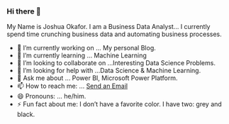 ### Hi there 👋

My Name is Joshua Okafor. I am a Business Data Analyst... 
I currently spend time crunching business data and automating business processes.

- 🔭 I’m currently working on ... My personal Blog.
- 🌱 I’m currently learning ... Machine Learning
- 👯 I’m looking to collaborate on ...Interesting Data Science Problems.
- 🤔 I’m looking for help with ...Data Science & Machine Learning.
- 💬 Ask me about ... Power BI, Microsoft Power Platform.
- 📫 How to reach me: ... [Send an Email](mailto:joshuaokafor49@gmail.com)
- 😄 Pronouns: ... he/him.
- ⚡ Fun fact about me: I don’t have a favorite color. I have two: grey and black.
